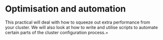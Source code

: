 # Optimisation and automation
This practical will deal with how to squeeze out extra performance from your cluster. We will also look at how to write and utilise scripts to automate certain parts of the cluster configuration process.=